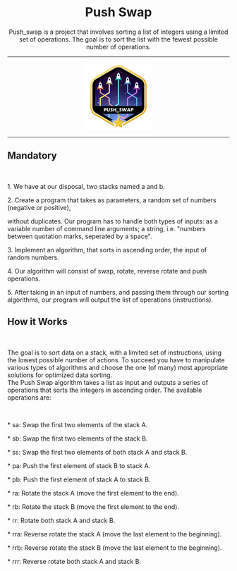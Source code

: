 <h1 align=center>
	<b>Push Swap</b>
</h1>

<p align=center>
	Push_swap is a project that involves sorting a list of integers using a limited set of operations. The goal is to sort the list with the fewest possible number of operations.

---
<div align="center">
    <img src="https://github.com/AndreLuiz-Cardoso/42_badges_utils/blob/main/push_swapm.png?raw=true"/>
</div>

---
<h2> Mandatory </h2>
<br/>
<p>1. We have at our disposal, two stacks named a and b.</p>
<p>2. Create a program that takes as parameters, a random set of numbers (negative or positive),</p> without duplicates. Our program has to handle both types of inputs: as a variable number of command line arguments; a string, i.e. "numbers between quotation marks, seperated by a space".</p>
<p>3. Implement an algorithm, that sorts in ascending order, the input of random numbers.</p>
<p>4. Our algorithm will consist of swap, rotate, reverse rotate and push operations.</p>
<p>5. After taking in an input of numbers, and passing them through our sorting algorithms, our program will output the list of operations (instructions).</p>

<h2> How it Works </h2>
</div>
<br/>

The goal is to sort data on a stack, with a limited set of instructions, using the lowest possible number of actions. To succeed you have to manipulate various types of algorithms and choose the one (of many) most appropriate solutions for optimized data sorting.
<br/>
The Push Swap algorithm takes a list as input and outputs a series of operations that sorts the integers in ascending order. The available operations are:

<br/>
<p>* sa: Swap the first two elements of the stack A.</p>
<p>* sb: Swap the first two elements of the stack B.</p>
<p>* ss: Swap the first two elements of both stack A and stack B.</p>
<p>* pa: Push the first element of stack B to stack A.</p>
<p>* pb: Push the first element of stack A to stack B.</p>
<p>* ra: Rotate the stack A (move the first element to the end).</p>
<p>* rb: Rotate the stack B (move the first element to the end).</p>
<p>* rr: Rotate both stack A and stack B.</p>
<p>* rra: Reverse rotate the stack A (move the last element to the beginning).</p>
<p>* rrb: Reverse rotate the stack B (move the last element to the beginning).</p>
<p>* rrr: Reverse rotate both stack A and stack B.</p>
